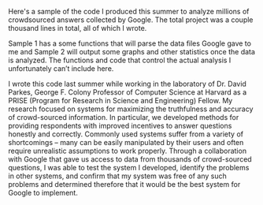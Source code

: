Here's a sample of the code I produced this summer to analyze millions of crowdsourced answers collected by Google. The total project was a couple thousand lines in total, all of which I wrote.

Sample 1 has a some functions that will parse the data files Google gave to me and Sample 2 will output some graphs and other statistics once the data is analyzed.  The functions and code that control the actual analysis I unfortunately can’t include here.

I wrote this code last summer while working in the laboratory of Dr. David Parkes, George F. Colony Professor of Computer Science at Harvard as a PRISE (Program for Research in Science and Engineering) Fellow.  My research focused on systems for maximizing the truthfulness and accuracy of crowd-sourced information.  In particular, we developed methods for providing respondents with improved incentives to answer questions honestly and correctly.  Commonly used systems suffer from a variety of shortcomings – many can be easily manipulated by their users and often require unrealistic assumptions to work properly.  Through a collaboration with Google that gave us access to data from thousands of crowd-sourced questions, I was able to test the system I developed, identify the problems in other systems, and confirm that my system was free of any such problems and determined therefore that it would be the best system for Google to implement.  